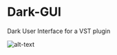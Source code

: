 # Dark-GUI
Dark User Interface for a VST plugin

![alt-text](https://gcdn.pbrd.co/images/4HyNhpCo0PFX.jpg?o=1)
